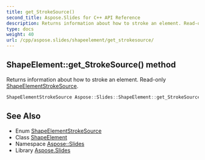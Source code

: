 ```yaml
---
title: get_StrokeSource()
second_title: Aspose.Slides for C++ API Reference
description: Returns information about how to stroke an element. Read-only ShapeElementStrokeSource.
type: docs
weight: 40
url: /cpp/aspose.slides/shapeelement/get_strokesource/
---
```

## ShapeElement::get_StrokeSource() method


Returns information about how to stroke an element. Read-only [ShapeElementStrokeSource](../../shapeelementstrokesource/).

```cpp
ShapeElementStrokeSource Aspose::Slides::ShapeElement::get_StrokeSource()
```

## See Also

* Enum [ShapeElementStrokeSource](../shapeelementstrokesource/)
* Class [ShapeElement](./)
* Namespace [Aspose::Slides](../)
* Library [Aspose.Slides](../../)